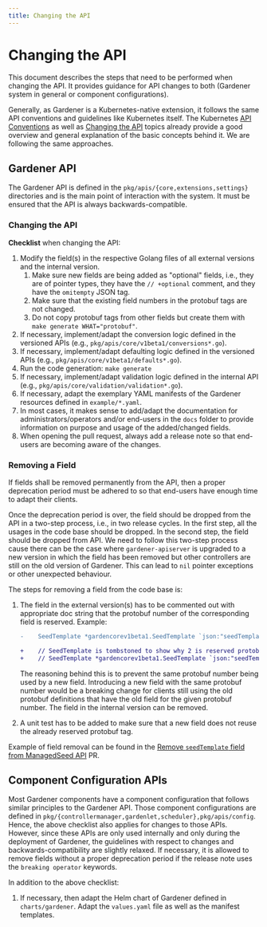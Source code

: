 ```yaml
---
title: Changing the API
---
```


# Changing the API

This document describes the steps that need to be performed when changing the API.
It provides guidance for API changes to both (Gardener system in general or component configurations).

Generally, as Gardener is a Kubernetes-native extension, it follows the same API conventions and guidelines like Kubernetes itself. The Kubernetes 
[API Conventions](https://github.com/kubernetes/community/blob/master/contributors/devel/sig-architecture/api-conventions.md) as well as [Changing the API](https://github.com/kubernetes/community/blob/master/contributors/devel/sig-architecture/api_changes.md) topics already provide a good overview and general explanation of the basic concepts behind it.
We are following the same approaches.

## Gardener API

The Gardener API is defined in the `pkg/apis/{core,extensions,settings}` directories and is the main point of interaction with the system.
It must be ensured that the API is always backwards-compatible.

### Changing the API

**Checklist** when changing the API:

1. Modify the field(s) in the respective Golang files of all external versions and the internal version.
    1. Make sure new fields are being added as "optional" fields, i.e., they are of pointer types, they have the `// +optional` comment, and they have the `omitempty` JSON tag.
    1. Make sure that the existing field numbers in the protobuf tags are not changed.
    1. Do not copy protobuf tags from other fields but create them with `make generate WHAT="protobuf"`.
2. If necessary, implement/adapt the conversion logic defined in the versioned APIs (e.g., `pkg/apis/core/v1beta1/conversions*.go`).
3. If necessary, implement/adapt defaulting logic defined in the versioned APIs (e.g., `pkg/apis/core/v1beta1/defaults*.go`).
4. Run the code generation: `make generate`
5. If necessary, implement/adapt validation logic defined in the internal API (e.g., `pkg/apis/core/validation/validation*.go`).
6. If necessary, adapt the exemplary YAML manifests of the Gardener resources defined in `example/*.yaml`.
7. In most cases, it makes sense to add/adapt the documentation for administrators/operators and/or end-users in the `docs` folder to provide information on purpose and usage of the added/changed fields.
8. When opening the pull request, always add a release note so that end-users are becoming aware of the changes.

### Removing a Field

If fields shall be removed permanently from the API, then a proper deprecation period must be adhered to so that end-users have enough time to adapt their clients.

Once the deprecation period is over, the field should be dropped from the API in a two-step process, i.e., in two release cycles. In the first step, all the usages in the code base should be dropped. In the second step, the field should be dropped from API. We need to follow this two-step process cause there can be the case where `gardener-apiserver` is upgraded to a new version in which the field has been removed but other controllers are still on the old version of Gardener. This can lead to `nil` pointer exceptions or other unexpected behaviour.

The steps for removing a field from the code base is:
1. The field in the external version(s) has to be commented out with appropriate doc string that the protobuf number of the corresponding field is reserved. Example:

   ```diff
   -	SeedTemplate *gardencorev1beta1.SeedTemplate `json:"seedTemplate,omitempty" protobuf:"bytes,2,opt,name=seedTemplate"`

   +	// SeedTemplate is tombstoned to show why 2 is reserved protobuf tag.
   +	// SeedTemplate *gardencorev1beta1.SeedTemplate `json:"seedTemplate,omitempty" protobuf:"bytes,2,opt,name=seedTemplate"`
   ```

   The reasoning behind this is to prevent the same protobuf number being used by a new field. Introducing a new field with the same protobuf number would be a breaking change for clients still using the old protobuf definitions that have the old field for the given protobuf number.
   The field in the internal version can be removed.

2. A unit test has to be added to make sure that a new field does not reuse the already reserved protobuf tag.

Example of field removal can be found in the [Remove `seedTemplate` field from ManagedSeed API](https://github.com/gardener/gardener/pull/6972) PR.

## Component Configuration APIs

Most Gardener components have a component configuration that follows similar principles to the Gardener API.
Those component configurations are defined in `pkg/{controllermanager,gardenlet,scheduler},pkg/apis/config`.
Hence, the above checklist also applies for changes to those APIs.
However, since these APIs are only used internally and only during the deployment of Gardener, the guidelines with respect to changes and backwards-compatibility are slightly relaxed.
If necessary, it is allowed to remove fields without a proper deprecation period if the release note uses the `breaking operator` keywords.

In addition to the above checklist:

1. If necessary, then adapt the Helm chart of Gardener defined in `charts/gardener`. Adapt the `values.yaml` file as well as the manifest templates.
